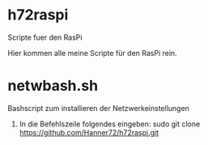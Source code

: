# h72raspi
Scripte fuer den RasPi

Hier kommen alle meine Scripte für den RasPi rein.

# netwbash.sh
Bashscript zum installieren der Netzwerkeinstellungen

1. In die Befehlszeile folgendes eingeben:
 sudo git clone https://github.com/Hanner72/h72raspi.git


